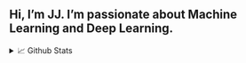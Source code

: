 ## Hi, I’m JJ. I’m passionate about Machine Learning and Deep Learning.

<details>
  <summary>📈 Github Stats</summary>
  
  ![Juan1306 Github Stats](https://github-readme-stats.vercel.app/api?username=Juanja1306&theme=onedark&count_private=true&show_icons=true&locale=en)
</details>

<!--
![GitHub followers](https://img.shields.io/github/followers/Juanja1306?label=Follow&style=social)
![Top Langs](https://img.shields.io/github/languages/top/Juanja1306/Deteccion-Ceramicas)

<p align="center">
  <img src="https://github-readme-stats.vercel.app/api?username=Juanja1306&show_icons=true&theme=tokyonight" alt="stats"/>
</p>


## 🛠️ Herramientas & Tecnologías
- **Lenguajes:** ![Python](https://img.shields.io/badge/-Python-000?style=flat-square&logo=python)
-->

<!--
**Juanja1306/Juanja1306** is a ✨ _special_ ✨ repository because its `README.md` (this file) appears on your GitHub profile.

Here are some ideas to get you started:

- 🔭 I’m currently working on ...
- 🌱 I’m currently learning ...
- 👯 I’m looking to collaborate on ...
- 🤔 I’m looking for help with ...
- 💬 Ask me about ...
- 📫 How to reach me: ...
- 😄 Pronouns: ...
- ⚡ Fun fact: ...
-->
